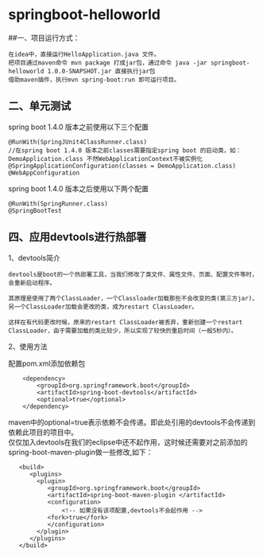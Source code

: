 # springboot-helloworld

##一、项目运行方式：
    
    在idea中，直接运行HelloApplication.java 文件。
    把项目通过maven命令 mvn package 打成jar包，通过命令 java -jar springboot-helloworld 1.0.0-SNAPSHOT.jar 直接执行jar包
    借助maven插件，执行mvn spring-boot:run 即可运行项目。


## 二、单元测试
spring boot 1.4.0 版本之前使用以下三个配置
```
@RunWith(SpringJUnit4ClassRunner.class)
//在spring boot 1.4.0 版本之前classes需要指定spring boot 的启动类，如：DemoApplication.class 不然WebApplicationContext不被实例化
@SpringApplicationConfiguration(classes = DemoApplication.class)
@WebAppConfiguration
```  
 spring boot 1.4.0 版本之后使用以下两个配置
```
@RunWith(SpringRunner.class)
@SpringBootTest
```  

## 四、应用devtools进行热部署
1、devtools简介

    devtools是boot的一个热部署工具，当我们修改了类文件、属性文件、页面、配置文件等时，会重新启动程序。

    其原理是使用了两个ClassLoader，一个Classloader加载那些不会改变的类(第三方jar)，另一个ClassLoader加载会更改的类，成为restart ClassLoader。

    这样在有代码更改时候，原来的restart ClassLoader被丢弃，重新创建一个restart ClassLoader，由于需要加载的类比较少，所以实现了较快的重启时间（一般5秒内）。

2、使用方法

配置pom.xml添加依赖包
```
	<dependency>
		<groupId>org.springframework.boot</groupId>
		<artifactId>spring-boot-devtools</artifactId>
		<optional>true</optional>
	</dependency>
```
maven中的optional=true表示依赖不会传递。即此处引用的devtools不会传递到依赖此项目的项目中。  
仅仅加入devtools在我们的eclipse中还不起作用，这时候还需要对之前添加的spring-boot-maven-plugin做一些修改,如下：
```
   <build>
      <plugins>
	    <plugin>
	       <groupId>org.springframework.boot</groupId>
	       <artifactId>spring-boot-maven-plugin </artifactId>
	       <configuration>     
               <!-- 如果没有该项配置,devtools不会起作用 -->        
		   <fork>true</fork>
	       </configuration>
	    </plugin>
      </plugins>
   </build>
 ```
 
 